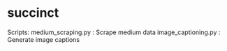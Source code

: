 # succinct
Scripts:
medium_scraping.py : Scrape medium data
image_captioning.py : Generate image captions
